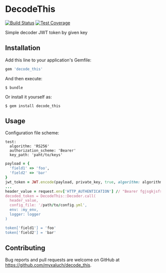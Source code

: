 # DecodeThis

[![Build Status](https://travis-ci.org/myxaluch/decode_this.svg?branch=master)](https://travis-ci.org/myxaluch/decode_this)
[![Test Coverage](https://api.codeclimate.com/v1/badges/182d13aea55106ba87a4/test_coverage)](https://codeclimate.com/github/myxaluch/decode_this)

Simple decoder JWT token by given key

## Installation

Add this line to your application's Gemfile:

```ruby
gem 'decode_this'
```

And then execute:

    $ bundle

Or install it yourself as:

    $ gem install decode_this

## Usage

Configuration file scheme:
```
test:
  algorithm: 'RS256'
  authorization_scheme: 'Bearer'
  key_path: 'paht/to/keys'
```

```ruby
payload = {
  'field1' => 'foo',
  'field2' => 'bar'
}
jwt_token = JWT.encode(payload, private_key, true, algorithm: algorithm)
...
header_value = request.env['HTTP_AUTHENTICATION'] // "Bearer fgjsgkjsfslfjg.."
decoded_token = DecodeThis::Decoder.call(
  header_value,
  config_file: '/path/to/config.yml',
  env: :my_env,
  logger: logger
)

token['field1'] = 'foo'
token['field2'] = 'bar'
```

## Contributing

Bug reports and pull requests are welcome on GitHub at https://github.com/myxaluch/decode_this.
